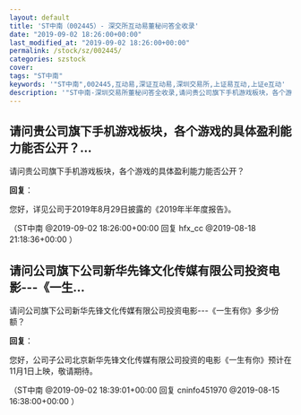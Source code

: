 ```yaml
---
layout: default
title: 'ST中南（002445）- 深交所互动易董秘问答全收录'
date: "2019-09-02 18:26:00+00:00"
last_modified_at: "2019-09-02 18:26:00+00:00"
permalink: /stock/sz/002445/
categories: szstock
cover: 
tags: "ST中南"
keywords: '"ST中南",002445,互动易,深证互动易,深圳交易所,上证易互动,上证e互动'
description: '"ST中南-深圳交易所董秘问答全收录,请问贵公司旗下手机游戏板块，各个游戏的具体盈利能力能否公开？"'
---
```


## 请问贵公司旗下手机游戏板块，各个游戏的具体盈利能力能否公开？...

请问贵公司旗下手机游戏板块，各个游戏的具体盈利能力能否公开？

**回复**：

您好，详见公司于2019年8月29日披露的《2019年半年度报告》。 

（ST中南  @2019-09-02 18:26:00+00:00 回复 hfx_cc  @2019-08-18 21:18:36+00:00 ）

## 请问公司旗下公司新华先锋文化传媒有限公司投资电影---《一生...

请问公司旗下公司新华先锋文化传媒有限公司投资电影---《一生有你》多少份额？

**回复**：

您好，公司子公司北京新华先锋文化传媒有限公司投资的电影《一生有你》预计在11月1日上映，敬请期待。 

（ST中南  @2019-09-02 18:39:01+00:00 回复 cninfo451970  @2019-08-15 16:38:00+00:00 ）

